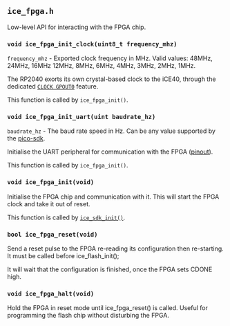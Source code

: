 `ice_fpga.h`
------------
Low-level API for interacting with the FPGA chip.

### `void ice_fpga_init_clock(uint8_t frequency_mhz)`

`frequency_mhz` - Exported clock frequency in MHz. Valid values: 48MHz, 24MHz, 16MHz 12MHz, 8MHz, 6MHz, 4MHz, 3MHz, 2MHz, 1MHz.

The RP2040 exorts its own crystal-based clock to the iCE40, through the dedicated [`CLOCK GPOUT0`](https://datasheets.raspberrypi.com/rp2040/rp2040-datasheet.pdf) feature.

This function is called by `ice_fpga_init()`.

### `void ice_fpga_init_uart(uint baudrate_hz)`

`baudrate_hz` - The baud rate speed in Hz.
Can be any value supported by the
[pico-sdk](https://raspberrypi.github.io/pico-sdk-doxygen/group__hardware__uart.html).

Initialise the UART peripheral for communication with the FPGA ([pinout](../hardware/pinout.html)).

This function is called by `ice_fpga_init()`.

### `void ice_fpga_init(void)`

Initialise the FPGA chip and communication with it.
This will start the FPGA clock and take it out of reset.

This function is called by [`ice_sdk_init()`](ice_sdk.html).

### `bool ice_fpga_reset(void)`

Send a reset pulse to the FPGA re-reading its configuration then re-starting.
It must be called before ice_flash_init();

It will wait that the configuration is finished, once the FPGA sets CDONE high.

### `void ice_fpga_halt(void)`

Hold the FPGA in reset mode until ice_fpga_reset() is called.
Useful for programming the flash chip without disturbing the FPGA.
